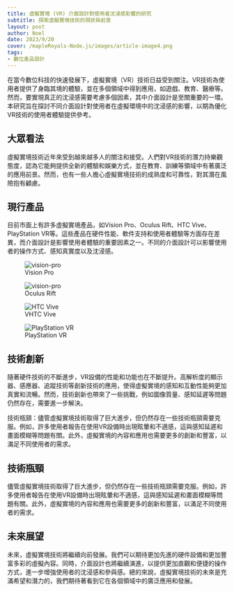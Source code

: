 ```yaml
---
title: 虛擬實境 (VR) 介面設計對使用者沈浸感影響的研究
subtitle: 探索虛擬實境技術的現狀與前景
layout: post
author: Noel
date: 2023/9/20
cover: /mapleRoyals-Node.js/images/article-image4.png
tags:
- 數位產品設計
---
```

在當今數位科技的快速發展下，虛擬實境（VR）技術日益受到關注。VR技術為使用者提供了身臨其境的體驗，並在多個領域中得到應用，如遊戲、教育、醫療等。然而，要實現真正的沈浸感需要考慮多個因素，其中介面設計是至關重要的一環。本研究旨在探討不同介面設計對使用者在虛擬環境中的沈浸感的影響，以期為優化VR技術的使用者體驗提供參考。

## 大眾看法

虛擬實境技術近年來受到越來越多人的關注和接受。人們對VR技術的潛力持樂觀態度，認為它能夠提供全新的體驗和娛樂方式，並在教育、訓練等領域中有著廣泛的應用前景。然而，也有一些人擔心虛擬實境技術的成熟度和可靠性，對其潛在風險抱有顧慮。

## 現行產品

目前市面上有許多虛擬實境產品，如Vision Pro、Oculus Rift、HTC Vive、PlayStation VR等。這些產品在硬件性能、軟件支持和使用者體驗等方面存在差異，而介面設計是影響使用者體驗的重要因素之一。不同的介面設計可以影響使用者的操作方式、感知真實度以及沈浸感。

<div class="row row-gap-4 mb-6 mb-lg-7">
  <div class="col-12 col-lg-6 text-center">
    <figure class="figure mb-0">
      <img src="/mapleRoyals-Node.js/images/vision-pro.png" class="figure-img img-fluid" alt="vision-pro">
      <figcaption class="figure-caption text-primary-600">Vision Pro</figcaption>
    </figure>
  </div>
  <div class="col-12 col-lg-6 text-center">
    <figure class="figure mb-0">
      <img src="/mapleRoyals-Node.js/images/oculus-rift.png" class="figure-img img-fluid" alt="vision-pro">
      <figcaption class="figure-caption text-primary-600">Oculus Rift</figcaption>
    </figure>
  </div>
  <div class="col-12 col-lg-6 text-center">
    <figure class="figure mb-0">
      <img src="/mapleRoyals-Node.js/images/htc-vive.png" class="figure-img img-fluid" alt="HTC Vive">
      <figcaption class="figure-caption text-primary-600">VHTC Vive</figcaption>
    </figure>
  </div>
  <div class="col-12 col-lg-6 text-center">
    <figure class="figure mb-0">
      <img src="/mapleRoyals-Node.js/images/playstation-vr.png" class="figure-img img-fluid" alt="PlayStation VR">
      <figcaption class="figure-caption text-primary-600">PlayStation VR</figcaption>
    </figure>
  </div>
</div>

## 技術創新

隨著硬件技術的不斷進步，VR設備的性能和功能也在不斷提升。高解析度的顯示器、感應器、追蹤技術等創新技術的應用，使得虛擬實境的感知和互動性能夠更加真實和流暢。然而，技術創新也帶來了一些挑戰，例如圖像質量、感知延遲等問題仍然存在，需要進一步解決。

技術瓶頸：儘管虛擬實境技術取得了巨大進步，但仍然存在一些技術瓶頸需要克服。例如，許多使用者報告在使用VR設備時出現眩暈和不適感，這與感知延遲和畫面模糊等問題有關。此外，虛擬實境的內容和應用也需要更多的創新和豐富，以滿足不同使用者的需求。

## 技術瓶頸
儘管虛擬實境技術取得了巨大進步，但仍然存在一些技術瓶頸需要克服。例如，許多使用者報告在使用VR設備時出現眩暈和不適感，這與感知延遲和畫面模糊等問題有關。此外，虛擬實境的內容和應用也需要更多的創新和豐富，以滿足不同使用者的需求。

## 未來展望
未來，虛擬實境技術將繼續向前發展。我們可以期待更加先進的硬件設備和更加豐富多彩的虛擬內容。同時，介面設計也將繼續演進，以提供更加直觀和便捷的操作方式，進一步增強使用者的沈浸感和參與感。總的來說，虛擬實境技術的未來是充滿希望和潛力的，我們期待著看到它在各個領域中的廣泛應用和發展。
